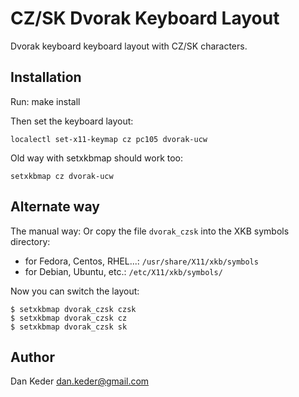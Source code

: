 
CZ/SK Dvorak Keyboard Layout
============================

Dvorak keyboard keyboard layout with CZ/SK characters.


Installation
------------

Run:
    make install

Then set the keyboard layout:

    localectl set-x11-keymap cz pc105 dvorak-ucw

Old way with setxkbmap should work too:

    setxkbmap cz dvorak-ucw


Alternate way
-------------

The manual way: Or copy the file `dvorak_czsk` into the XKB symbols directory:

  - for Fedora, Centos, RHEL...: `/usr/share/X11/xkb/symbols`
  - for Debian, Ubuntu, etc.: `/etc/X11/xkb/symbols/`

Now you can switch the layout:

    $ setxkbmap dvorak_czsk czsk
    $ setxkbmap dvorak_czsk cz
    $ setxkbmap dvorak_czsk sk


Author
------

Dan Keder <dan.keder@gmail.com>
